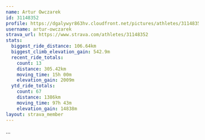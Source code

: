 ```yaml
---
name: Artur Owczarek
id: 31148352
profile: https://dgalywyr863hv.cloudfront.net/pictures/athletes/31148352/15906846/1/large.jpg
username: artur-owczarek
strava_url: https://www.strava.com/athletes/31148352
stats:
  biggest_ride_distance: 106.64km
  biggest_climb_elevation_gain: 542.9m
  recent_ride_totals:
    count: 13
    distance: 305.42km
    moving_time: 15h 00m
    elevation_gain: 2009m
  ytd_ride_totals:
    count: 67
    distance: 1386km
    moving_time: 97h 43m
    elevation_gain: 14838m
layout: strava_member
--- 
```

...
